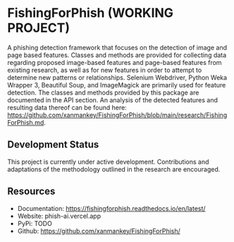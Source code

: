 # FishingForPhish (WORKING PROJECT)

A phishing detection framework that focuses on the detection of image and page based features. Classes and methods are provided for collecting data regarding proposed image-based features and page-based features from existing research, as well as for new features in order to attempt to determine new patterns or relationships. Selenium Webdriver, Python Weka Wrapper 3, Beautiful Soup, and ImageMagick are primarily used for feature detection. The classes and methods provided by this package are documented in the API section. An analysis of the detected features and resulting data thereof can be found here: https://github.com/xanmankey/FishingForPhish/blob/main/research/FishingForPhish.md.

## Development Status

This project is currently under active development. Contributions and adaptations of the methodology outlined in the research are encouraged.

## Resources
- Documentation: https://fishingforphish.readthedocs.io/en/latest/
- Website: phish-ai.vercel.app
- PyPi: TODO
- Github: https://github.com/xanmankey/FishingForPhish/
